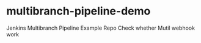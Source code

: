# multibranch-pipeline-demo
Jenkins Multibranch Pipeline Example Repo 
Check whether Mutil webhook work
